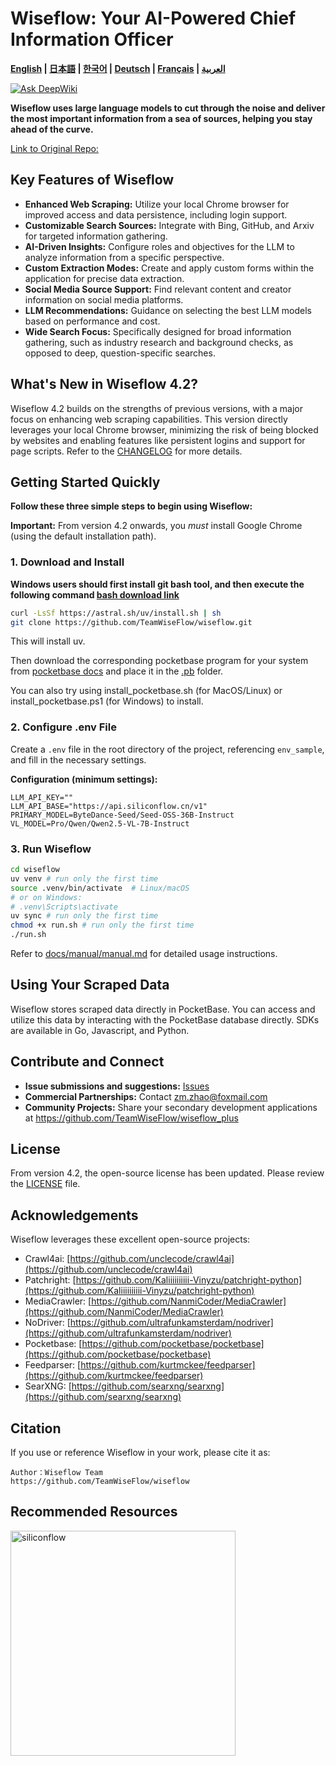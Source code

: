 # Wiseflow: Your AI-Powered Chief Information Officer

**[English](README_EN.md) | [日本語](README_JP.md) | [한국어](README_KR.md) | [Deutsch](README_DE.md) | [Français](README_FR.md) | [العربية](README_AR.md)**

[![Ask DeepWiki](https://deepwiki.com/badge.svg)](https://deepwiki.com/TeamWiseFlow/wiseflow)

**Wiseflow uses large language models to cut through the noise and deliver the most important information from a sea of sources, helping you stay ahead of the curve.**

[Link to Original Repo:](https://github.com/TeamWiseFlow/wiseflow)

## Key Features of Wiseflow

*   **Enhanced Web Scraping:** Utilize your local Chrome browser for improved access and data persistence, including login support.
*   **Customizable Search Sources:**  Integrate with Bing, GitHub, and Arxiv for targeted information gathering.
*   **AI-Driven Insights:**  Configure roles and objectives for the LLM to analyze information from a specific perspective.
*   **Custom Extraction Modes:**  Create and apply custom forms within the application for precise data extraction.
*   **Social Media Source Support:**  Find relevant content and creator information on social media platforms.
*   **LLM Recommendations:**  Guidance on selecting the best LLM models based on performance and cost.
*   **Wide Search Focus:**  Specifically designed for broad information gathering, such as industry research and background checks, as opposed to deep, question-specific searches.

## What's New in Wiseflow 4.2?

Wiseflow 4.2 builds on the strengths of previous versions, with a major focus on enhancing web scraping capabilities. This version directly leverages your local Chrome browser, minimizing the risk of being blocked by websites and enabling features like persistent logins and support for page scripts.  Refer to the [CHANGELOG](CHANGELOG.md) for more details.

## Getting Started Quickly

**Follow these three simple steps to begin using Wiseflow:**

**Important:** From version 4.2 onwards, you *must* install Google Chrome (using the default installation path).

### 1.  Download and Install

**Windows users should first install git bash tool, and then execute the following command [bash download link](https://git-scm.com/downloads/win)**
```bash
curl -LsSf https://astral.sh/uv/install.sh | sh
git clone https://github.com/TeamWiseFlow/wiseflow.git
```
This will install uv.

Then download the corresponding pocketbase program for your system from [pocketbase docs](https://pocketbase.io/docs/) and place it in the [.pb](./pb/) folder.

You can also try using install_pocketbase.sh (for MacOS/Linux) or install_pocketbase.ps1 (for Windows) to install.

### 2. Configure .env File

Create a `.env` file in the root directory of the project, referencing `env_sample`, and fill in the necessary settings.

**Configuration (minimum settings):**
```
LLM_API_KEY=""
LLM_API_BASE="https://api.siliconflow.cn/v1"
PRIMARY_MODEL=ByteDance-Seed/Seed-OSS-36B-Instruct
VL_MODEL=Pro/Qwen/Qwen2.5-VL-7B-Instruct
```

### 3. Run Wiseflow

```bash
cd wiseflow
uv venv # run only the first time
source .venv/bin/activate  # Linux/macOS
# or on Windows:
# .venv\Scripts\activate
uv sync # run only the first time
chmod +x run.sh # run only the first time
./run.sh
```

Refer to [docs/manual/manual.md](./docs/manual/manual.md) for detailed usage instructions.

## Using Your Scraped Data

Wiseflow stores scraped data directly in PocketBase.  You can access and utilize this data by interacting with the PocketBase database directly.  SDKs are available in Go, Javascript, and Python.

##  Contribute and Connect

*   **Issue submissions and suggestions:**  [Issues](https://github.com/TeamWiseFlow/wiseflow/issues)
*   **Commercial Partnerships:** Contact zm.zhao@foxmail.com
*   **Community Projects:** Share your secondary development applications at https://github.com/TeamWiseFlow/wiseflow_plus

## License

From version 4.2, the open-source license has been updated.  Please review the [LICENSE](LICENSE) file.

## Acknowledgements

Wiseflow leverages these excellent open-source projects:

*   Crawl4ai: [https://github.com/unclecode/crawl4ai](https://github.com/unclecode/crawl4ai)
*   Patchright: [https://github.com/Kaliiiiiiiiii-Vinyzu/patchright-python](https://github.com/Kaliiiiiiiiii-Vinyzu/patchright-python)
*   MediaCrawler: [https://github.com/NanmiCoder/MediaCrawler](https://github.com/NanmiCoder/MediaCrawler)
*   NoDriver: [https://github.com/ultrafunkamsterdam/nodriver](https://github.com/ultrafunkamsterdam/nodriver)
*   Pocketbase: [https://github.com/pocketbase/pocketbase](https://github.com/pocketbase/pocketbase)
*   Feedparser: [https://github.com/kurtmckee/feedparser](https://github.com/kurtmckee/feedparser)
*   SearXNG: [https://github.com/searxng/searxng](https://github.com/searxng/searxng)

## Citation

If you use or reference Wiseflow in your work, please cite it as:

```
Author：Wiseflow Team
https://github.com/TeamWiseFlow/wiseflow
```

## Recommended Resources

[<img src="docs/logos/SiliconFlow.png" alt="siliconflow" width="360">](https://siliconflow.com/)